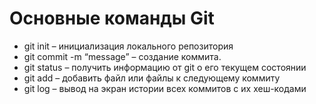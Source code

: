 # Основные команды Git

* git init – инициализация локального репозитория
* git commit -m “message” – создание коммита.
* git status – получить информацию от git о его текущем состоянии
* git add – добавить файл или файлы к следующему коммиту
* git log – вывод на экран истории всех коммитов с их хеш-кодами